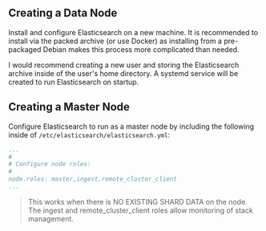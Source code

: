 ## Creating a Data Node
Install and configure Elasticsearch on a new machine. It is recommended to install via the packed archive (or use Docker) as installing from a pre-packaged Debian makes this process more complicated than needed.

I would recommend creating a new user and storing the Elasticsearch archive inside of the user's home directory. A systemd service will be created to run Elasticsearch on startup.  
## Creating a Master Node
Configure Elasticsearch to run as a master node by including the following inside of `/etc/elasticsearch/elasticsearch.yml`:
```yml
...
#
# Configure node roles:
#
node.roles: master,ingest,remote_cluster_client
...
```
> This works when there is NO EXISTING SHARD DATA on the node.
> The ingest and remote_cluster_client roles allow monitoring of stack management.

